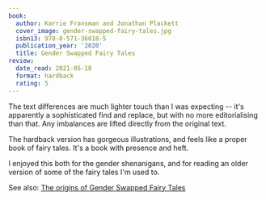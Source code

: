 ```yaml
---
book:
  author: Karrie Fransman and Jonathan Plackett
  cover_image: gender-swapped-fairy-tales.jpg
  isbn13: 978-0-571-36018-5
  publication_year: '2020'
  title: Gender Swapped Fairy Tales
review:
  date_read: 2021-05-18
  format: hardback
  rating: 5
---
```


The text differences are much lighter touch than I was expecting -- it's apparently a sophisticated find and replace, but with no more editorialising than that.
Any imbalances are lifted directly from the original text.

The hardback version has gorgeous illustrations, and feels like a proper book of fairy tales.
It's a book with presence and heft.

I enjoyed this both for the gender shenanigans, and for reading an older version of some of the fairy tales I'm used to.

See also: [The origins of Gender Swapped Fairy Tales](https://www.foyles.co.uk/Public/Biblio/Detail.aspx?blogId=2055)
